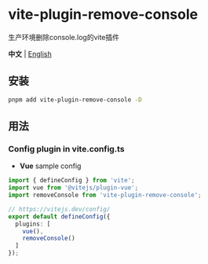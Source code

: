 # vite-plugin-remove-console

生产环境删除console.log的vite插件

**中文** | [English](./README.md)  

## 安装

```bash
pnpm add vite-plugin-remove-console -D
```

## 用法

### Config plugin in vite.config.ts

- **Vue** sample config

```ts
import { defineConfig } from 'vite';
import vue from '@vitejs/plugin-vue';
import removeConsole from 'vite-plugin-remove-console';

// https://vitejs.dev/config/
export default defineConfig({
  plugins: [
    vue(),
    removeConsole()
  ]
});
```